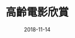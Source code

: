 ---
layout: carousel
category: posters
title: 高齡電影欣賞
imagesrc: https://imgur.com/wE5ScPO
eventurl: 
date: 2018-11-14
---